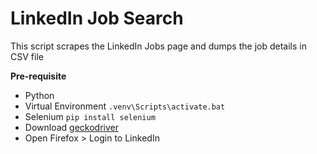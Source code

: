 # LinkedIn Job Search
This script scrapes the LinkedIn Jobs page and dumps the job details in CSV file


**Pre-requisite**

- Python
- Virtual Environment `.venv\Scripts\activate.bat`
- Selenium `pip install selenium`
- Download [geckodriver](https://github.com/mozilla/geckodriver/releases/tag/v0.36.0)
- Open Firefox > Login to LinkedIn

